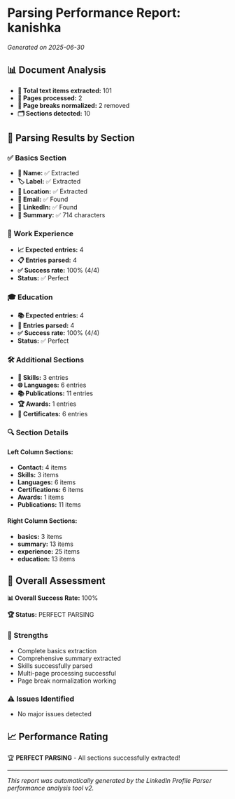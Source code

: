 # Parsing Performance Report: kanishka

*Generated on 2025-06-30*

## 📊 Document Analysis
- **📄 Total text items extracted:** 101
- **📑 Pages processed:** 2
- **🔄 Page breaks normalized:** 2 removed
- **🗂️ Sections detected:** 10

## 🎯 Parsing Results by Section

### ✅ Basics Section
- **👤 Name:** ✅ Extracted
- **🏷️ Label:** ✅ Extracted
- **📍 Location:** ✅ Extracted
- **📧 Email:** ✅ Found
- **🔗 LinkedIn:** ✅ Found
- **📝 Summary:** ✅ 714 characters

### 💼 Work Experience
- **📈 Expected entries:** 4
- **📋 Entries parsed:** 4
- **✅ Success rate:** 100% (4/4)
- **Status:** ✅ Perfect

### 🎓 Education
- **📚 Expected entries:** 4
- **🏫 Entries parsed:** 4
- **✅ Success rate:** 100% (4/4)
- **Status:** ✅ Perfect

### 🛠️ Additional Sections
- **🔧 Skills:** 3 entries
- **🌐 Languages:** 6 entries
- **📚 Publications:** 11 entries
- **🏆 Awards:** 1 entries
- **📜 Certificates:** 6 entries

### 🔍 Section Details
#### Left Column Sections:
- **Contact:** 4 items
- **Skills:** 3 items
- **Languages:** 6 items
- **Certifications:** 6 items
- **Awards:** 1 items
- **Publications:** 11 items

#### Right Column Sections:
- **basics:** 3 items
- **summary:** 13 items
- **experience:** 25 items
- **education:** 13 items

## 🎯 Overall Assessment

**📊 Overall Success Rate:** 100%

**🏆 Status:** PERFECT PARSING

### 💪 Strengths
- Complete basics extraction
- Comprehensive summary extracted
- Skills successfully parsed
- Multi-page processing successful
- Page break normalization working

### ⚠️ Issues Identified
- No major issues detected

## 📈 Performance Rating

🏆 **PERFECT PARSING** - All sections successfully extracted!

---
*This report was automatically generated by the LinkedIn Profile Parser performance analysis tool v2.*
